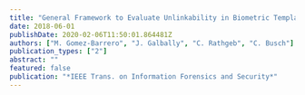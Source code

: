 ```yaml
---
title: "General Framework to Evaluate Unlinkability in Biometric Template Protection Systems"
date: 2018-06-01
publishDate: 2020-02-06T11:50:01.864481Z
authors: ["M. Gomez-Barrero", "J. Galbally", "C. Rathgeb", "C. Busch"]
publication_types: ["2"]
abstract: ""
featured: false
publication: "*IEEE Trans. on Information Forensics and Security*"
---
```


